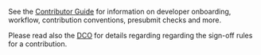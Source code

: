 See the [Contributor Guide](https://github.com/magma/magma/wiki/Contributor-Guide/)
for information on developer onboarding, workflow, contribution conventions,
presubmit checks and more.

Please read also the [DCO](./DCO.md) for details regarding regarding the
sign-off rules for a contribution.

